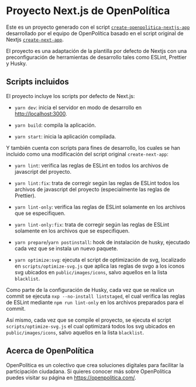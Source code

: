 # Proyecto Next.js de OpenPolítica

Este es un proyecto generado con el script
[`create-openpolitica-nextjs-app`](https://github.com/vercel/next.js/tree/canary/packages/create-next-app) desarrollado por el equipo de OpenPolítica basado en el script original de Nextjs 
[`create-next-app`](https://github.com/vercel/next.js/tree/canary/packages/create-next-app).

El proyecto es una adaptación de la plantilla por defecto de Nextjs con
una preconfiguración de herramientas de
desarrollo tales como ESLint, Prettier y Husky.

## Scripts incluidos

El proyecto incluye los scripts por defecto de Next.js:

- `yarn dev`: inicia el servidor en modo de desarrollo en
		[http://localhost:3000](http://localhost:3000).

- `yarn build`: compila la aplicación.

- `yarn start`: inicia la aplicación compilada.

Y también cuenta con scripts para fines de desarrollo, los cuales se han incluido
como una modificación del script original `create-next-app`:

- `yarn lint`: verifica las reglas de ESLint en todos los archivos de javascript del proyecto.

- `yarn lint:fix`: trata de corregir según las reglas de ESLint todos los archivos de javascript del proyecto (especialmente las reglas de Prettier).

- `yarn lint-only`: verifica las reglas de ESLint solamente en los archivos que se
		especifiquen.

- `yarn lint-only:fix`: trata de corregir según las reglas de ESLint solamente en los archivos que se
		especifiquen.

- `yarn prepare`/`yarn postinstall`: hook de instalación de husky, ejecutado
		cada vez que se instala un nuevo paquete.

- `yarn optimize:svg`: ejecuta el script de optimización de svg, localizado en
		`scripts/optimize-svg.js` que aplica las reglas de svgo a los iconos svg
		ubicados en `public/images/icons`, salvo aquellos en la lista `blacklist`.

Como parte de la configuración de Husky, cada vez que se realice un commit se
ejecuta `nxp --no-install lintstaged`, el cual verifica las reglas de ESLint
mediante `npm run lint-only` en
los archivos preparados para el commit.

Así mismo, cada vez que se compile el proyecto, se ejecuta el script `scripts/optimize-svg.js` el cual optimizará todos los svg ubicados en `public/images/icons`, salvo aquellos en la lista `blacklist`.

## Acerca de OpenPolítica

OpenPolítica es un colectivo que crea soluciones digitales para facilitar la participación ciudadana. Si quieres conocer más sobre OpenPolítica puedes visitar su página en https://openpolitica.com/.
